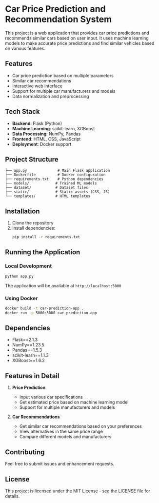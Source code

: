 # Car Price Prediction and Recommendation System

This project is a web application that provides car price predictions and recommends similar cars based on user input. It uses machine learning models to make accurate price predictions and find similar vehicles based on various features.

## Features

- Car price prediction based on multiple parameters
- Similar car recommendations
- Interactive web interface
- Support for multiple car manufacturers and models
- Data normalization and preprocessing

## Tech Stack

- **Backend**: Flask (Python)
- **Machine Learning**: scikit-learn, XGBoost
- **Data Processing**: NumPy, Pandas
- **Frontend**: HTML, CSS, JavaScript
- **Deployment**: Docker support

## Project Structure

```
├── app.py              # Main Flask application
├── Dockerfile          # Docker configuration
├── requirements.txt    # Python dependencies
├── models/            # Trained ML models
├── dataSet/           # Dataset files
├── static/            # Static assets (CSS, JS)
└── templates/         # HTML templates
```

## Installation

1. Clone the repository
2. Install dependencies:
   ```bash
   pip install -r requirements.txt
   ```

## Running the Application

### Local Development
```bash
python app.py
```
The application will be available at `http://localhost:5000`

### Using Docker
```bash
docker build -t car-prediction-app .
docker run -p 5000:5000 car-prediction-app
```

## Dependencies

- Flask==2.1.3
- NumPy==1.23.5
- Pandas==1.5.3
- scikit-learn==1.1.3
- XGBoost==1.6.2

## Features in Detail

1. **Price Prediction**
   - Input various car specifications
   - Get estimated price based on machine learning model
   - Support for multiple manufacturers and models

2. **Car Recommendations**
   - Get similar car recommendations based on your preferences
   - View alternatives in the same price range
   - Compare different models and manufacturers

## Contributing

Feel free to submit issues and enhancement requests.

## License

This project is licensed under the MIT License - see the LICENSE file for details.
